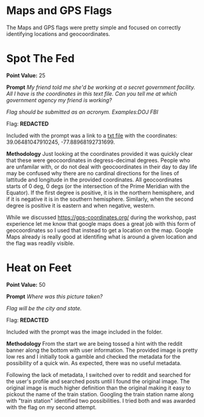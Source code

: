 # Maps and GPS Flags

The Maps and GPS flags were pretty simple and focused on correctly identifying locations and geocoordinates.

# Spot The Fed
**Point Value:** 25

**Prompt**
_My friend told me she'd be working at a secret government facility. All I have is the coordinates in this text file. Can you tell me at which government agency my friend is working?_

_Flag should be submitted as an acronym. Examples:DOJ FBI_

Flag: **REDACTED**

Included with the prompt was a link to a [txt file](https://github.com/NilbinSec/BSIDESNOVA2021OSINT/blob/main/3.%20Maps%20%26%20GPS/coordinates.txt) with the coordinates: 39.06481047910245, -77.88968192731699.

**Methodology** Just looking at the coordinates provided it was quickly clear that these were geocoordinates in degress-decimal degrees. People who are unfamilar with, or do not deal with geocoordinates in their day to day life may be confused why there are no cardinal directions for the lines of lattitude and longitude in the provided coordinates. All geocoordinates starts of 0 deg, 0 degs (or the intersection of the Prime Meridian with the Equator). If the first degree is positive, it is in the northern hemisphere, and if it is negative it is in the southern hemisphere. Similarly, when the second degree is positive it is eastern and when negative, western. 

While we discussed https://gps-coordinates.org/ during the workshop, past experience let me know that google maps does a great job with this form of geocoordinates so I used that instead to get a location on the map. Google Maps already is really good at identifing what is around a given location and the flag was readily visible.



# Heat on Feet
**Point Value:** 50

**Prompt**
_Where was this picture taken?_

_Flag will be the city and state._

Flag: **REDACTED**

Included with the prompt was the image included in the folder.

**Methodology** From the start we are being tossed a hint with the reddit banner along the bottom with user information. The provided image is pretty low res and I initially took a gamble and checked the metadata for the possibility of a quick win. As expected, there was no useful metadata. 

Following the lack of metadata, I switched over to reddit and searched for the user's profile and searched posts until I found the original image. The original image is much higher definition than the original making it easy to pickout the name of the train station. Googling the train station name along with "train station" identified two possibilities. I tried both and was awarded with the flag on my second attempt.
